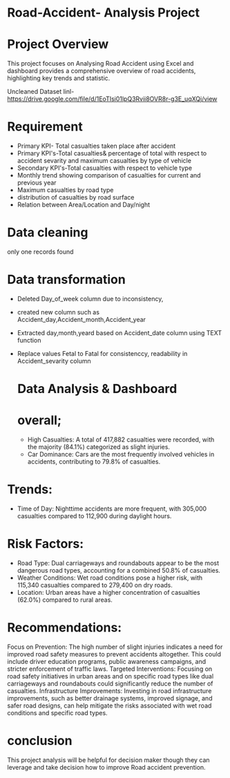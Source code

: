 # Road-Accident- Analysis Project


# Project Overview  

This project focuses on Analysing Road Accident using Excel and dashboard provides a comprehensive overview of
road accidents, highlighting key trends and statistic.

Uncleaned Dataset linl-https://drive.google.com/file/d/1EoTIsi01lpQ3Rvii8OVR8r-g3E_uqXQj/view

# Requirement
 * Primary KPI- Total casualties taken place  after accident
 * Primary KPI's-Total casualties& percentage of total with respect to accident sevarity and maximum casualties by type of vehicle
 * Secondary KPI's-Total casualties with respect to vehicle type 
 * Monthly trend showing comparison of casualties for current and previous year
 * Maximum casualties by road type
 * distribution of casualties by road surface
 * Relation between Area/Location and Day/night
# Data cleaning 
only one records found

# Data transformation

* Deleted Day_of_week column due to inconsistency,
* created new column such as Accident_day,Accident_month,Accident_year 
* Extracted day,month,yeard based on Accident_date column using TEXT function
* Replace values Fetal to Fatal for consistenccy, readability in Accident_sevarity column

  # Data Analysis & Dashboard

  # overall;
   * High Casualties: A total of 417,882 casualties were recorded, with the majority (84.1%) categorized as slight injuries.
   * Car Dominance: Cars are the most frequently involved vehicles in accidents, contributing to 79.8% of casualties.
   
 # Trends:
  * Time of Day: Nighttime accidents are more frequent, with 305,000 casualties compared to 112,900 during daylight hours.
  
 # Risk Factors:

  * Road Type: Dual carriageways and roundabouts appear to be the most dangerous road types, accounting for a combined 50.8% of casualties.
  * Weather Conditions: Wet road conditions pose a higher risk, with 115,340 casualties compared to 279,400 on dry roads.
  * Location: Urban areas have a higher concentration of casualties (62.0%) compared to rural areas.
  # Recommendations:

Focus on Prevention: The high number of slight injuries indicates a need for improved road safety measures to prevent accidents altogether.
This could include driver education programs, public awareness campaigns, and stricter enforcement of traffic laws.
Targeted Interventions: Focusing on road safety initiatives in urban areas and on specific road types like dual carriageways and roundabouts could significantly
reduce the number of casualties.
Infrastructure Improvements: Investing in road infrastructure improvements, such as better drainage systems, improved signage, and safer road designs, 
can help mitigate the risks associated with wet road conditions and specific road types.

# conclusion
This project analysis will be helpful for decision maker though they can leverage and take decision how  to improve Road accident prevention.
